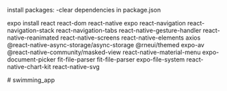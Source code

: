 install packages:
-clear dependencies in package.json


expo install react react-dom react-native expo react-navigation react-navigation-stack react-navigation-tabs react-native-gesture-handler react-native-reanimated react-native-screens react-native-elements axios @react-native-async-storage/async-storage @rneui/themed expo-av @react-native-community/masked-view  react-native-material-menu expo-document-picker fit-file-parser fit-file-parser  expo-file-system react-native-chart-kit react-native-svg

<!-- npx expo install react-native-gesture-handler@~2.5.0 react-native-reanimated@~2.9.1 react-native-screens@~3.15.0 -->



#   s w i m m i n g _ a p p  
 